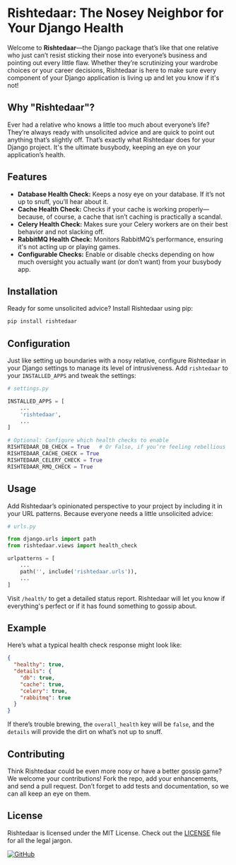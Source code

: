 # Rishtedaar: The Nosey Neighbor for Your Django Health

Welcome to **Rishtedaar**—the Django package that’s like that one relative who just can’t resist sticking their nose into everyone’s business and pointing out every little flaw. Whether they’re scrutinizing your wardrobe choices or your career decisions, Rishtedaar is here to make sure every component of your Django application is living up and let you know if it's not!

## Why "Rishtedaar"?

Ever had a relative who knows a little too much about everyone’s life? They’re always ready with unsolicited advice and are quick to point out anything that’s slightly off. That’s exactly what Rishtedaar does for your Django project. It's the ultimate busybody, keeping an eye on your application’s health.

## Features

- **Database Health Check:** Keeps a nosy eye on your database. If it’s not up to snuff, you’ll hear about it.
- **Cache Health Check:** Checks if your cache is working properly—because, of course, a cache that isn’t caching is practically a scandal.
- **Celery Health Check:** Makes sure your Celery workers are on their best behavior and not slacking off.
- **RabbitMQ Health Check:** Monitors RabbitMQ’s performance, ensuring it's not acting up or playing games.
- **Configurable Checks:** Enable or disable checks depending on how much oversight you actually want (or don’t want) from your busybody app.

## Installation

Ready for some unsolicited advice? Install Rishtedaar using pip:

```bash
pip install rishtedaar
```

## Configuration

Just like setting up boundaries with a nosy relative, configure Rishtedaar in your Django settings to manage its level of intrusiveness. Add `rishtedaar` to your `INSTALLED_APPS` and tweak the settings:

```python
# settings.py

INSTALLED_APPS = [
    ...
    'rishtedaar',
    ...
]

# Optional: Configure which health checks to enable
RISHTEDAAR_DB_CHECK = True   # Or False, if you’re feeling rebellious
RISHTEDAAR_CACHE_CHECK = True
RISHTEDAAR_CELERY_CHECK = True
RISHTEDAAR_RMQ_CHECK = True
```

## Usage

Add Rishtedaar’s opinionated perspective to your project by including it in your URL patterns. Because everyone needs a little unsolicited advice:

```python
# urls.py

from django.urls import path
from rishtedaar.views import health_check

urlpatterns = [
    ...
    path('', include('rishtedaar.urls')),
    ...
]
```

Visit `/health/` to get a detailed status report. Rishtedaar will let you know if everything's perfect or if it has found something to gossip about.

## Example

Here’s what a typical health check response might look like:

```json
{
  "healthy": true,
  "details": {
    "db": true,
    "cache": true,
    "celery": true,
    "rabbitmq": true
  }
}
```

If there’s trouble brewing, the `overall_health` key will be `false`, and the `details` will provide the dirt on what’s not up to snuff.

## Contributing

Think Rishtedaar could be even more nosy or have a better gossip game? We welcome your contributions! Fork the repo, add your enhancements, and send a pull request. Don’t forget to add tests and documentation, so we can all keep an eye on them.

## License

Rishtedaar is licensed under the MIT License. Check out the [LICENSE](LICENSE) file for all the legal jargon.

[![GitHub](https://img.shields.io/badge/GitHub-000000?style=for-the-badge&logo=github&logoColor=white)](https://github.com/ramsuthar305/rishtedaar)
